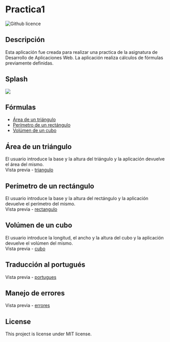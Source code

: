 # Practica1

![Github licence](http://img.shields.io/badge/license-MIT-blue.svg)

## Descripción
Esta aplicación fue creada para realizar una practica de la asignatura de Desarrollo de Aplicaciones Web.
La aplicación realiza cálculos de fórmulas previamente definidas.

## Splash
<img src="https://i.imgur.com/w91Zb3C.png"><br>

## Fórmulas
* [Área de un triángulo](#área-de-un-triángulo)
* [Perímetro de un rectángulo](#perímetro-de-un-rectángulo)
* [Volúmen de un cubo](#volmen-de-un-cubo)

## Área de un triángulo
El usuario introduce la base y la altura del triángulo y la aplicación devuelve el área del mismo.
<br>
Vista previa - [triangulo](https://github.com/ivanNieto13/practica1_gifs/blob/main/area_triangulo.gif)

## Perímetro de un rectángulo
El usuario introduce la base y la altura del rectángulo y la aplicación devuelve el perímetro del mismo.
<br>
Vista previa - [rectangulo](https://github.com/ivanNieto13/practica1_gifs/blob/main/perimetro_rectangulo.gif)

## Volúmen de un cubo
El usuario introduce la longitud, el ancho y la altura del cubo y la aplicación devuelve el volúmen del mismo.
<br>
Vista previa - [cubo](https://github.com/ivanNieto13/practica1_gifs/blob/main/volumen_cubo.gif)

## Traducción al portugués
Vista previa - [portugues](https://github.com/ivanNieto13/practica1_gifs/blob/main/portugues.gif)

## Manejo de errores
Vista previa - [errores](https://github.com/ivanNieto13/practica1_gifs/blob/main/manejo_errores.gif)


## License
This project is license under MIT license.